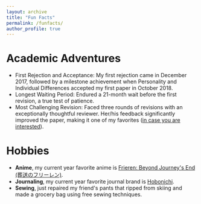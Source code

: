 ```yaml
---
layout: archive
title: "Fun Facts"
permalink: /funfacts/
author_profile: true
---
```


Academic Adventures
======
- First Rejection and Acceptance: My first rejection came in December 2017, followed by a milestone achievement when Personality and Individual Differences accepted my first paper in October 2018.
- Longest Waiting Period: Endured a 21-month wait before the first revision, a true test of patience. 
- Most Challenging Revision: Faced three rounds of revisions with an exceptionally thoughtful reviewer. Her/his feedback significantly improved the paper, making it one of my favorites ([in case you are interested](https://link.springer.com/article/10.1007/s10902-019-00192-w)).

Hobbies
======
- **Anime**, my current year favorite anime is [Frieren: Beyond Journey's End (葬送のフリーレン)](https://frieren-anime.jp/).
- **Journaling**, my current year favorite journal brand is [Hobonichi](https://www.1101.com/store/techo/en/).
- **Sewing**, just repaired my friend's pants that ripped from skiing and made a grocery bag using free sewing techniques.
